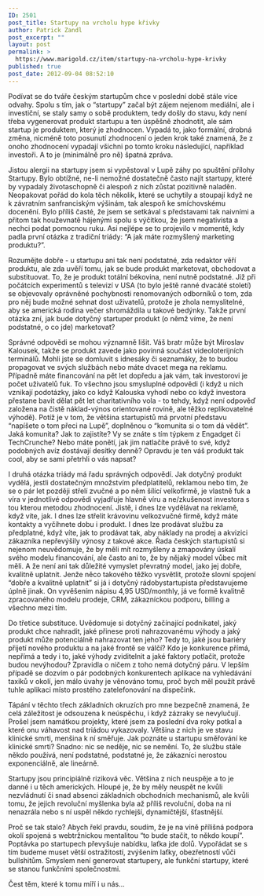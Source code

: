 ```yaml
---
ID: 2501
post_title: Startupy na vrcholu hype křivky
author: Patrick Zandl
post_excerpt: ""
layout: post
permalink: >
  https://www.marigold.cz/item/startupy-na-vrcholu-hype-krivky
published: true
post_date: 2012-09-04 08:52:10
---
```

Podívat se do tváře českým startupům chce v poslední době stále více odvahy. Spolu s tím, jak o “startupy” začal být zájem nejenom mediální, ale i investiční, se staly samy o sobě produktem, tedy došly do stavu, kdy není třeba vygenerovat produkt startupu a ten úspěšně zhodnotit, ale sám startup je produktem, který je zhodnocen. Vypadá to, jako formální, drobná změna, nicméně toto posunutí zhodnocení o jeden krok také znamená, že z onoho zhodnocení vypadají všichni po tomto kroku následující, například investoři. A to je (minimálně pro ně) špatná zpráva. 

Jistou alergii na startupy jsem si vypěstoval v Lupě záhy po spuštění přílohy Startupy. Bylo obtížné, ne-li nemožné dostatečně často najít startupy, které by vypadaly životaschopně či alespoň z nich zůstat pozitivně naladěn. Neopakovat pořád do kola těch několik, které se uchytily a stoupají když ne k závratním sanfranciským výšinám, tak alespoň ke smíchovskému docenění. Bylo příliš časté, že jsem se setkával s představami tak naivními a přitom tak houževnatě hájenými spolu s výčitkou, že jsem negativista a nechci podat pomocnou ruku. Asi nejlépe se to projevilo v momentě, kdy padla první otázka z tradiční triády: “A jak máte rozmyšlený marketing produktu?”. 

Rozumějte dobře - u startupu ani tak není podstatné, zda redaktor věří produktu, ale zda uvěří tomu, jak se bude produkt marketovat, obchodovat a substituovat. To, že je produkt totální békovina, není nutně podstatné. Již při počátcích experimentů s televizí v USA (to bylo ještě ranné dvacáté století) se objevovaly oprávněné pochybnosti renomovaných odborníků o tom, zda pro něj bude možné sehnat dost uživatelů, protože je zhola nemyslitelné, aby se americká rodina večer shromáždila u takové bedýnky. Takže první otázka zní, jak bude dotyčný startuper produkt (o němž víme, že není podstatné, o co jde) marketovat? 

Správné odpovědi se mohou významně lišit. Váš bratr může být Miroslav Kalousek, takže se produkt zavede jako povinná součást videoloterijních terminálů. Mohli jste se domluvit s idnesáky či seznamáky, že to budou propagovat ve svých službách nebo máte dvacet mega na reklamu. Případně máte financování na pět let dopředu a jak vám, tak investorovi je počet uživatelů fuk. To všechno jsou smysluplné odpovědi (i když u nich vznikají podotázky, jako co když Kalouska vyhodí nebo co když investora přestane bavit dělat pět let charitativního vola - to tehdy, když není odpověď založena na čistě náklad-výnos orientované rovině, ale těžko replikovatelné výhodě). 
Potíž je v tom, že většina startupistů má prvotní představu “napíšete o tom přeci na Lupě”, doplněnou o “komunita si o tom dá vědět”. Jaká komunita? Jak to zajistíte? Vy se znáte s tím týpkem z Engadget či TechCrunche? Nebo máte ponětí, jak jim natlačíte právě to své, když podobných avíz dostávají desítky denně? Opravdu je ten váš produkt tak cool, aby se sami přetrhli o vás napsat? 

I druhá otázka triády má řadu správných odpovědí. Jak dotyčný produkt vydělá, jestli dostatečným množstvím předplatitelů, reklamou nebo tím, že se o pár let později střelí zvučné a po něm šílící velkofirmě, je vlastně fuk a víra v jednotlivé odpovědi vyjadřuje hlavně víru a ne/zkušenost investora s tou kterou metodou zhodnocení. Jistě, i dnes lze vydělávat na reklamě, když víte, jak. I dnes lze střelit krávovinu velkozvučné firmě, když máte kontakty a vyčíhnete dobu i produkt. I dnes lze prodávat službu za předplatné, když víte, jak to prodávat tak, aby náklady na prodej a akvizici zákazníka nepřevýšily výnosy z takové akce. Řada českých startupistů si nejenom neuvědomuje, že by měli mít rozmyšleny a zmapovány úskalí svého modelu financování, ale často ani to, že by nějaký model vůbec mít měli. A že není ani tak důležité vymyslet převratný model, jako jej dobře, kvalitně uplatnit. Jenže něco takového těžko vysvětlit, protože slovní spojení “dobře a kvalitně uplatnit” si já i dotyčný rádobystartupista představujeme úplně jinak. On vyvěšením nápisu 4,95 USD/monthly, já ve formě kvalitně zpracovaného modelu prodeje, CRM, zákazníckou podporu, billing a všechno mezi tím. 

Do třetice substituce. Uvědomuje si dotyčný začínající podnikatel, jaký produkt chce nahradit, jaké přinese proti nahrazovanému výhody a jaký produkt může potenciálně nahrazovat ten jeho? Tedy to, jaké jsou bariéry přijetí nového produktu a na jaké frontě se válčí? Kdo je konkurence přímá, nepřímá a tedy i to, jaké výhody zviditelnit a jaké faktory potlačit, protože budou nevýhodou? Zpravidla o ničem z toho nemá dotyčný páru.  V lepším případě se dozvím o pár podobných konkurentech aplikace na vyhledávání taxiků v okolí, jen málo úvahy je věnováno tomu, proč bych měl použít právě tuhle aplikaci místo prostého zatelefonování na dispečink. 

Tápání v těchto třech základních okruzích pro mne bezpečně znamená, že celá záležitost je odsouzena k neúspěchu, i když zázraky se nevylučují. Prošel jsem namátkou projekty, které jsem za poslední dva roky potkal a které onu váhavost nad triádou vykazovaly. Většina z nich je ve stavu klinické smrti, menšina  k ní směřuje. Jak poznáte u startupu směřování ke klinické smrti? Snadno: nic se neděje, nic se nemění. To, že službu stále někdo používá, není podstatné, podstatné je, že zákazníci nerostou exponenciálně, ale lineárně. 

Startupy jsou principiálně riziková věc. Většina z nich neuspěje a to je danné i u těch amerických. Hloupé je, že by měly neuspět ne kvůli nezvládnutí či snad absenci základních obchodních mechanismů, ale kvůli tomu, že jejich revoluční myšlenka byla až příliš revoluční, doba na ni nenazrála nebo s ní uspěl někdo rychlejší, dynamičtější, šťastnější. 

Proč se tak stalo? Abych řekl pravdu, soudím, že je na vině přílišná podpora okolí spojená s webtržnickou mentalitou “to bude stačit, to někdo koupí”. Poptávka po startupech převyšuje nabídku, laťka jde dolů. Vypořádat se s tím budeme muset větší ostražitostí, zvýšením laťky, obezřetností vůči bullshitům. Smyslem není generovat startupery, ale funkční startupy, které se stanou funkčními společnostmi.

Čest těm, které k tomu míří i u nás...
